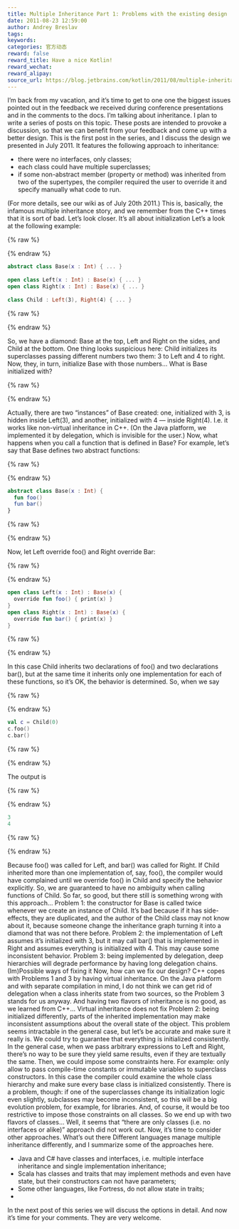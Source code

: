 ```yaml
---
title: Multiple Inheritance Part 1: Problems with the existing design
date: 2011-08-23 12:59:00
author: Andrey Breslav
tags:
keywords:
categories: 官方动态
reward: false
reward_title: Have a nice Kotlin!
reward_wechat:
reward_alipay:
source_url: https://blog.jetbrains.com/kotlin/2011/08/multiple-inheritance-part-1-problems-with-the-existing-design/
---
```


I’m back from my vacation, and it’s time to get to one one the biggest issues pointed out in the feedback we received during conference presentations and in the comments to the docs. I’m talking about inheritance.
I plan to write a series of posts on this topic. These posts are intended to provoke a discussion, so that we can benefit from your feedback and come up with a better design.
This is the first post in the series, and I discuss the design we presented in July 2011. It features the following approach to inheritance:

* there were no interfaces, only classes;
* each class could have multiple superclasses;
* if some non-abstract member (property or method) was inherited from two of the supertypes, the compiler required the user to override it and specify manually what code to run.

(For more details, see our wiki as of July 20th 2011.)
This is, basically, the infamous multiple inheritance story, and we remember from the C++ times that it is sort of bad. Let’s look closer.
It’s all about initialization
Let’s a look at the following example:

{% raw %}
<p></p>
{% endraw %}

```kotlin
abstract class Base(x : Int) { ... }
 
open class Left(x : Int) : Base(x) { ... }
open class Right(x : Int) : Base(x) { ... }
 
class Child : Left(3), Right(4) { ... }
```

{% raw %}
<p></p>
{% endraw %}

So, we have a diamond: Base at the top, Left and Right on the sides, and Child at the bottom. One thing looks suspicious here: Child initializes its superclasses passing different numbers two them: 3 to Left and 4 to right. Now, they, in turn, initialize Base with those numbers… What is Base initialized with?

{% raw %}
<p><span id="more-74"></span></p>
{% endraw %}

Actually, there are two “instances” of Base created: one, initialized with 3, is hidden inside Left(3), and another, initialized with 4 — inside Right(4). I.e. it works like non-virtual inheritance in C++. (On the Java platform, we implemented it by delegation, which is invisible for the user.)
Now, what happens when you call a function that is defined in Base? For example, let’s say that Base defines two abstract functions:

{% raw %}
<p></p>
{% endraw %}

```kotlin
abstract class Base(x : Int) {
  fun foo()
  fun bar()
}
```

{% raw %}
<p></p>
{% endraw %}

Now, let Left override foo() and Right override Bar:

{% raw %}
<p></p>
{% endraw %}

```kotlin
open class Left(x : Int) : Base(x) {
  override fun foo() { print(x) }
}
open class Right(x : Int) : Base(x) {
  override fun bar() { print(x) }
}
```

{% raw %}
<p></p>
{% endraw %}

In this case Child inherits two declarations of foo() and two declarations bar(), but at the same time it inherits only one implementation for each of these functions, so it’s OK, the behavior is determined. So, when we say

{% raw %}
<p></p>
{% endraw %}

```kotlin
val c = Child(0)
c.foo()
c.bar()
```

{% raw %}
<p></p>
{% endraw %}

The output is

{% raw %}
<p></p>
{% endraw %}

```kotlin
3
4
```

{% raw %}
<p></p>
{% endraw %}

Because foo() was called for Left, and bar() was called for Right.
If Child inherited more than one implementation of, say, foo(), the compiler would have complained until we override foo() in Child and specify the behavior explicitly. So, we are guaranteed to have no ambiguity when calling functions of Child.
So far, so good, but there still is something wrong with this approach…
Problem 1: the constructor for Base is called twice whenever we create an instance of Child. It’s bad because if it has side-effects, they are duplicated, and the author of the Child class may not know about it, because someone change the inheritance graph turning it into a diamond that was not there before.
Problem 2: the implementation of Left assumes it’s initialized with 3, but it may call bar() that is implemented in Right and assumes everything is initialized with 4. This may cause some inconsistent behavior.
Problem 3: being implemented by delegation, deep hierarchies will degrade performance by having long delegation chains.
(Im)Possible ways of fixing it
Now, how can we fix our design? C++ copes with Problems 1 and 3 by having virtual inheritance. On the Java platform and with separate compilation in mind, I do not think we can get rid of delegation when a class inherits state from two sources, so the Problem 3 stands for us anyway. And having two flavors of inheritance is no good, as we learned from C++…
Virtual inheritance does not fix Problem 2: being initialized differently, parts of the inherited implementation may make inconsistent assumptions about the overall state of the object. This problem seems intractable in the general case, but let’s be accurate and make sure it really is.
We could try to guarantee that everything is initialized consistently. In the general case, when we pass arbitrary expressions to Left and Right, there’s no way to be sure they yield same results, even if they are textually the same. Then, we could impose some constraints here. For example: only allow to pass compile-time constants or immutable variables to superclass constructors. In this case the compiler could examine the whole class hierarchy and make sure every base class is initialized consistently. There is a problem, though: if one of the superclasses change its initialization logic even slightly, subclasses may become inconsistent, so this will be a big evolution problem, for example, for libraries.
And, of course, it would be too restrictive to impose those constraints on all classes. So we end up with two flavors of classes…
Well, it seems that “there are only classes (i.e. no interfaces or alike)” approach did not work out. Now, it’s time to consider other approaches.
What’s out there
Different languages manage multiple inheritance differently, and I summarize some of the approaches here.

* Java and C# have classes and interfaces, i.e. multiple interface inheritance and single implementation inheritance;
* Scala has classes and traits that may implement methods and even have state, but their constructors can not have parameters;
* Some other languages, like Fortress, do not allow state in traits;
* <Your favorite language here>

In the next post of this series we will discuss the options in detail.
And now it’s time for your comments. They are very welcome.
